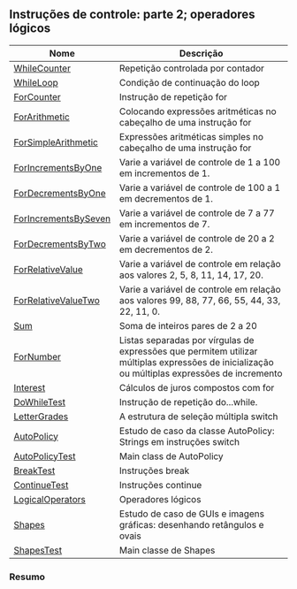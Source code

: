 ## Instruções de controle: parte 2; operadores lógicos

| Nome | Descrição |
| ------ | ------ |
|[WhileCounter](https://github.com/wmaidson/GrowthBook/blob/master/Java/Java-8/5-control-instructions-part-2-logical-operators/charapter-05/src/WhileCounter.java)| Repetição controlada por contador |
|[WhileLoop](https://github.com/wmaidson/GrowthBook/blob/master/Java/Java-8/5-control-instructions-part-2-logical-operators/charapter-05/src/WhileLoop.java)| Condição de continuação do loop |
|[ForCounter](https://github.com/wmaidson/GrowthBook/blob/master/Java/Java-8/5-control-instructions-part-2-logical-operators/charapter-05/src/ForCounter.java)| Instrução de repetição for |
|[ForArithmetic](https://github.com/wmaidson/GrowthBook/blob/master/Java/Java-8/5-control-instructions-part-2-logical-operators/charapter-05/src/ForArithmetic.java)| Colocando expressões aritméticas no cabeçalho de uma instrução for |
|[ForSimpleArithmetic](https://github.com/wmaidson/GrowthBook/blob/master/Java/Java-8/5-control-instructions-part-2-logical-operators/charapter-05/src/ForSimpleArithmetic.java)| Expressões aritméticas simples no cabeçalho de uma instrução for |
|[ForIncrementsByOne](https://github.com/wmaidson/GrowthBook/blob/master/Java/Java-8/5-control-instructions-part-2-logical-operators/charapter-05/src/ForIncrementsByOne.java)| Varie a variável de controle de 1 a 100 em incrementos de 1. |
|[ForDecrementsByOne](https://github.com/wmaidson/GrowthBook/blob/master/Java/Java-8/5-control-instructions-part-2-logical-operators/charapter-05/src/ForDecrementsByOne.java)| Varie a variável de controle de 100 a 1 em decrementos de 1. |
|[ForIncrementsBySeven](https://github.com/wmaidson/GrowthBook/blob/master/Java/Java-8/5-control-instructions-part-2-logical-operators/charapter-05/src/ForIncrementsBySeven.java)| Varie a variável de controle de 7 a 77 em incrementos de 7. |
|[ForDecrementsByTwo](https://github.com/wmaidson/GrowthBook/blob/master/Java/Java-8/5-control-instructions-part-2-logical-operators/charapter-05/src/ForDecrementsByTwo.java)| Varie a variável de controle de 20 a 2 em decrementos de 2. |
|[ForRelativeValue](https://github.com/wmaidson/GrowthBook/blob/master/Java/Java-8/5-control-instructions-part-2-logical-operators/charapter-05/src/ForRelativeValue.java)| Varie a variável de controle em relação aos valores 2, 5, 8, 11, 14, 17, 20. |
|[ForRelativeValueTwo](https://github.com/wmaidson/GrowthBook/blob/master/Java/Java-8/5-control-instructions-part-2-logical-operators/charapter-05/src/ForRelativeValueTwo.java)| Varie a variável de controle em relação aos valores 99, 88, 77, 66, 55, 44, 33, 22, 11, 0. |
|[Sum](https://github.com/wmaidson/GrowthBook/blob/master/Java/Java-8/5-control-instructions-part-2-logical-operators/charapter-05/src/Sum.java)| Soma de inteiros pares de 2 a 20 |
|[ForNumber](https://github.com/wmaidson/GrowthBook/blob/master/Java/Java-8/5-control-instructions-part-2-logical-operators/charapter-05/src/ForNumber.java)| Listas separadas por vírgulas de expressões que permitem utilizar múltiplas expressões de inicialização ou múltiplas expressões de incremento |
|[Interest](https://github.com/wmaidson/GrowthBook/blob/master/Java/Java-8/5-control-instructions-part-2-logical-operators/charapter-05/src/Interest.java)| Cálculos de juros compostos com for |
|[DoWhileTest](https://github.com/wmaidson/GrowthBook/blob/master/Java/Java-8/5-control-instructions-part-2-logical-operators/charapter-05/src/DoWhileTest.java)| Instrução de repetição do...while. |
|[LetterGrades](https://github.com/wmaidson/GrowthBook/blob/master/Java/Java-8/5-control-instructions-part-2-logical-operators/charapter-05/src/LetterGrades.java)| A estrutura de seleção múltipla switch |
|[AutoPolicy](https://github.com/wmaidson/GrowthBook/blob/master/Java/Java-8/5-control-instructions-part-2-logical-operators/charapter-05/src/AutoPolicy.java)| Estudo de caso da classe AutoPolicy: Strings em instruções switch |
|[AutoPolicyTest](https://github.com/wmaidson/GrowthBook/blob/master/Java/Java-8/5-control-instructions-part-2-logical-operators/charapter-05/src/AutoPolicyTest.java)| Main class de AutoPolicy  |
|[BreakTest](https://github.com/wmaidson/GrowthBook/blob/master/Java/Java-8/5-control-instructions-part-2-logical-operators/charapter-05/src/BreakTest.java)| Instruções break |
|[ContinueTest](https://github.com/wmaidson/GrowthBook/blob/master/Java/Java-8/5-control-instructions-part-2-logical-operators/charapter-05/src/ContinueTest.java)| Instruções continue |
|[LogicalOperators](https://github.com/wmaidson/GrowthBook/blob/master/Java/Java-8/5-control-instructions-part-2-logical-operators/charapter-05/src/LogicalOperators.java)| Operadores lógicos |
|[Shapes](https://github.com/wmaidson/GrowthBook/blob/master/Java/Java-8/5-control-instructions-part-2-logical-operators/charapter-05/src/Shapes.java)| Estudo de caso de GUIs e imagens gráficas: desenhando retângulos e ovais |
|[ShapesTest](https://github.com/wmaidson/GrowthBook/blob/master/Java/Java-8/5-control-instructions-part-2-logical-operators/charapter-05/src/ShapesTest.java)| Main classe de Shapes |

### Resumo
